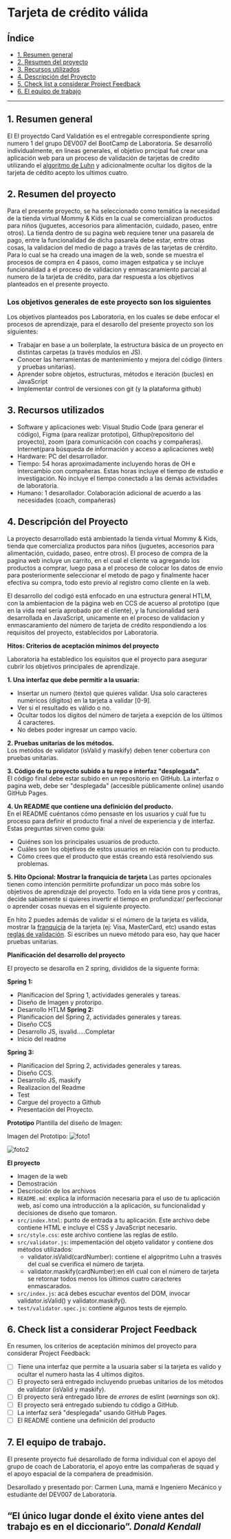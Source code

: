 # Tarjeta de crédito válida

## Índice

* [1. Resumen general](#1-preámbulo)
* [2. Resumen del proyecto](#2-resumen-del-proyecto)
* [3. Recursos utilizados](#3-consideraciones-generales)
* [4. Descripción del Proyecto](#4-hito-criterios-de-aceptación-mínimos-del-proyecto)
* [5. Check list a considerar Project Feedback](#5-hito-opcional-mostrar-la-franquicia-de-tarjeta)
* [6. El equipo de trabajo](#6-consideraciones-técnicas)

***

## 1. Resumen general

El El proyectdo Card Validatión es el entregable correspondiente spring numero 1 del grupo DEV007 del BootCamp de Laboratoria. Se desarrolló individualmente, en lineas generales, el objetivo prncipal fué crear una aplicación web para un proceso de validación de tarjetas de credito utilizando el  [algoritmo de Luhn](https://es.wikipedia.org/wiki/Algoritmo_de_Luhn) y adicionalmente ocultar los digitos de la tarjeta de cédito acepto los ultimos cuatro.

## 2. Resumen del proyecto

Para el presente proyecto, se ha seleccionado como temática la necesidad de la tienda virtual Mommy & Kids en la cual se comercializan productos para niños (juguetes, accesorios para alimentación, cuidado, paseo, entre otros). La tienda dentro de su pagina web requiere tener una pasarela de pago, entre la funcionalidad de dicha pasarela debe estar, entre otras cosas, la validacion del medio de pago a través de las tarjetas de crérdito. Para lo cual se ha creado una imagen de la web, sonde se muestra el procesos de compra en 4 pasos, como imagen estpatica y se incluye funcionalidad a el proceso de validacion y enmascaramiento parcial al numero de la tarjeta de crédito, para dar respuesta a los objetivos planteados en el presente proyecto.

### Los objetivos generales de este proyecto son los siguientes

 Los objetivos planteados pos Laboratoria, en los cuales se debe enfocar el procesos de aprendizaje, para el desarollo del presente proyecto son los siguientes:
* Trabajar en base a un boilerplate, la estructura básica de un proyecto en
  distintas carpetas (a través modulos en JS).
* Conocer las herramientas de mantenimiento y mejora del código (linters y
  pruebas unitarias).
* Aprender sobre objetos, estructuras, métodos e iteración (bucles)
  en JavaScript
* Implementar control de versiones con git (y la plataforma github)

## 3. Recursos utilizados

* Software y aplicaciones web: Visual Studio Code (para generar el código), Figma (para realizar prototipo), Githup(repositorio del proyecto), zoom (para comunicación con coachs y compañeras). Internet(para búsqueda de información y acceso a aplicaciones web)
* Hardware: PC del desarrollador.
* Tiempo: 54 horas aproximadamente incluyendo horas de OH e intercambio con compañeras. Estas horas incluye el tiempo de estudio e investigación. No incluye el tiempo conectado a las demás actividades de laboratoria.
* Humano: 1 desarollador. Colaboración adicional de acuerdo a las necesidades (coach, compañeras)

## 4. Descripción del Proyecto 

La proyecto desarrollado está ambientado la tienda virtual Mommy & Kids, tienda que comercializa productos para niños (juguetes, accesorios para alimentación, cuidado, paseo, entre otros). El proceso de compra de la pagina web incluye un carrito, en el cual el cliente va agregando los productos a comprar, luego pasa a el proceso de colocar los datos de envío para posteriormente seleccionar el metodo de pago y finalmente hacer efectiva su compra, todo esto previo al registro como cliente en la web.

El desarrollo del codigó está enfocado en una estructura general HTLM, con la ambientacion de la página web en CCS de acuerso al prototipo (que en la vida real sería aprobado por el cliente), y la funcionalidad será desarrollada en JavaScript, unicamente en el proceso de validacion y enmascaramiento del número de tarjeta de crédito respondiendo a los requisitos del proyecto, establecidos por Laboratoria.

**Hitos: Criterios de aceptación mínimos del proyecto**

Laboratoria ha establedico los equisitos que el proyecto para asegurar cubrir los objetivos principales de aprendizaje.

**1. Una interfaz que debe permitir a la usuaria:**

* Insertar un numero (texto) que quieres validar. Usa solo caracteres numéricos
  (dígitos) en la tarjeta a validar [0-9].  
* Ver si el resultado es válido o no.  
* Ocultar todos los dígitos del número de tarjeta a exepción de los últimos
  4 caracteres.  
* No debes poder ingresar un campo vacío.  

**2. Pruebas unitarias de los métodos.**  
Los metódos de validator (isValid y maskify) deben tener cobertura con
pruebas unitarias.

**3. Código de tu proyecto subido a tu repo e interfaz "desplegada".**  
El código final debe estar subido en un repositorio en GitHub. La interfaz o
pagina web, debe ser "desplegada" (accesible públicamente online) usando
GitHub Pages.
  
**4. Un README que contiene una definición del producto.**  
En el README cuéntanos cómo pensaste en los usuarios y cuál fue tu proceso
para definir el producto final a nivel de experiencia y de interfaz.  
Estas preguntas sirven como guía:

* Quiénes son los principales usuarios de producto.
* Cuáles son los objetivos de estos usuarios en relación con tu producto.
* Cómo crees que el producto que estás creando está resolviendo sus problemas.

**5. Hito Opcional: Mostrar la franquicia de tarjeta**
Las partes opcionales tienen como intención permitirte profundizar un poco más
sobre los objetivos de aprendizaje del proyecto. Todo en la vida tiene pros y
contras, decide sabiamente si quieres invertir el tiempo en profundizar/
perfeccionar o aprender cosas nuevas en el siguiente proyecto.

En hito 2 puedes además de validar si el número de la
tarjeta es válida, mostrar la [franquicia](https://es.wikipedia.org/wiki/N%C3%BAmero_de_tarjeta_bancaria)
de la tarjeta (ej: Visa, MasterCard, etc)
usando estas [reglas de validación](https://stevemorse.org/ssn/cc.html).
Si escribes un nuevo método para eso, hay que hacer pruebas unitarias.

**Planificación del desarrollo del proyecto**

El proyecto se desarolla en 2 spring, divididos de la siguente forma:

**Spring 1:**
* Planificacion del Spring 1, actividades generales y tareas. 
* Diseño de Imagen y protoripo.
* Desarrollo HTLM
**Spring 2:**
* Planificacion del Spring 2, actividades generales y tareas. 
* Diseño CCS
* Desarrollo JS, isvalid.....Completar
* Inicio del readme

**Spring 3:**
* Planificacion del Spring 2, actividades generales y tareas. 
* Diseño CCS.
* Desarrollo JS, maskify          
* Realizacion del Readme
* Test                           
* Cargue del proyecto a Github
* Presentación del Proyecto.

**Prototipo**
Plantilla del diseño de Imagen:

Imagen del Prototipo:
![foto1](/Img/Diseno.jpg)

![foto2](/Img/Prototipo.jpg)

**El proyecto**

* Imagen de la web
* Demostración
* Descrioción de los archivos
* `README.md`: explica la información necesaria para el uso de tu aplicación
  web, así como una introducción a la aplicación, su funcionalidad y decisiones de
  diseño que tomaron.
* `src/index.html`: punto de entrada a tu aplicación. Este archivo
  debe contiene HTML e incluye el CSS y JavaScript necesario.
* `src/style.css`: este archivo contiene las reglas de estilo. 
* `src/validator.js`: impementación del objeto validator y contiene dos
  métodos utilizados:
  - validator.isValid(cardNumber): contiene el algopritmo Luhn a trasvés del cual se
     cverifica el número de tarjeta.
  - validator.maskify(cardNumber):en elñ cual con el número de tarjeta se retornar 
    todos menos los últimos cuatro caracteres enmascarados.
* `src/index.js`: acá debes escuchar eventos del DOM, invocar
  validator.isValid() y validator.maskify().
* `test/validator.spec.js`: contiene algunos tests de ejemplo.

## 6. Check list a considerar Project Feedback
En resumen, los criterios de aceptación mínimos del proyecto para considerar
Project Feedback:

* [ ] Tiene una interfaz que permite a la usuaria saber si la tarjeta es valido
  y ocultar el numero hasta las 4 ultimos digitos.
* [ ] El proyecto será entregado incluyendo pruebas unitarios de los métodos de
  validator (isValid y maskify).
* [ ] El proyecto será entregado libre de _errores_ de eslint (_warnings_ son ok).
* [ ] El proyecto será entregado subiendo tu código a GitHub.
* [ ] La interfaz será "desplegada" usando GitHub Pages.
* [ ] El README contiene una definición del producto

## 7. El equipo de trabajo.

El presente proyecto fué desarollado de forma individual con el apoyo del grupo de coach de Laboratoria, 
el apoyo entre las compañeras de squad y el apoyo espacial de la compañera de preadmisión.

Desarollado y presentado por: Carmen Luna, mamá e Ingeniero Mecánico y estudiante del DEV007 de Laboratoría.


   ## “El único lugar donde el éxito viene antes del trabajo es en el diccionario”. *Donald Kendall*